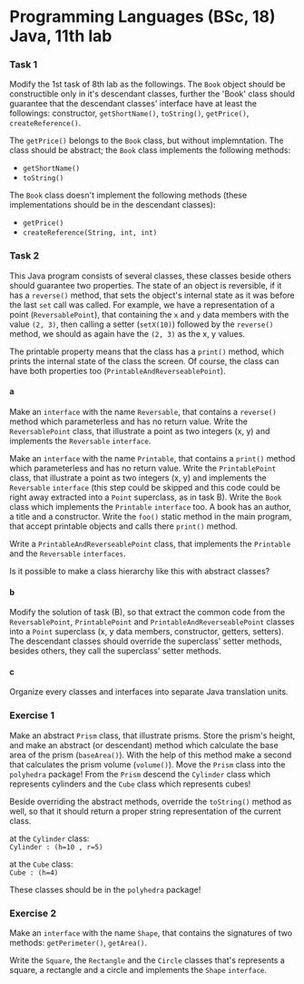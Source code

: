 # Programming Languages (BSc, 18) Java, 11th lab

### Task 1

Modify the 1st task of 8th lab as the followings. The `Book` object should be constructible only in it's descendant classes, further the 'Book' class should guarantee that the descendant classes' interface have at least the followings: constructor, `getShortName()`, `toString()`, `getPrice()`, `createReference()`.

The `getPrice()` belongs to the `Book` class, but without implemntation. The class should be  abstract; the `Book` class implements the following methods:

- `getShortName()`
- `toString()`

The `Book` class doesn't implement the following methods (these implementations should be in the descendant classes):

- `getPrice()`
- `createReference(String, int, int)`

### Task 2

This Java program consists of several classes, these classes beside others should guarantee two properties. The state of an object is reversible, if it has a `reverse()` method, that sets the object's internal state as it was before the last `set` call was called. For example, we have a representation of a point (`ReversablePoint`), that containing the `x` and `y` data members with the value `(2, 3)`, then calling a setter (`setX(10)`) followed by the `reverse()` method, we should as again have the `(2, 3)` as the x, y values.

The printable property means that the class has a `print()` method, which prints the internal state of the class the screen. Of course, the class can have both properties too (`PrintableAndReverseablePoint`).

#### a

Make an `interface` with the name `Reversable`, that contains a `reverse()` method which parameterless and has no return value. Write the `ReversablePoint` class, that illustrate a point as two integers (x, y) and implements the `Reversable` `interface`.

Make an `interface` with the name `Printable`, that contains a `print()` method which parameterless and has no return value. Write the `PrintablePoint` class, that illustrate a point as two integers (x, y) and implements the `Reversable` `interface` (this step could be skipped and this code could be right away extracted into a `Point` superclass, as in task B). Write the `Book` class which implements the `Printable` `interface` too. A book has an author, a title and a constructor. Write the `foo()` static method in the main program, that accept printable objects and calls there `print()` method.

Write a `PrintableAndReverseablePoint` class, that implements the `Printable` and the `Reversable` `interfaces`.

Is it possible to make a class hierarchy like this with abstract classes?

#### b

Modify the solution of task (B), so that extract the common code from the `ReversablePoint`, `PrintablePoint` and `PrintableAndReverseablePoint` classes into a `Point` superclass (x, y data members, constructor, getters, setters). The descendant classes should override the superclass' setter methods, besides others, they call the superclass' setter methods.

#### c

Organize every classes and interfaces into separate Java translation units.


### Exercise 1

Make an abstract `Prism` class, that illustrate prisms. Store the prism's height, and make an abstract (or descendant) method which calculate the base area of the prism (`baseArea()`). With the help of this method make a second that calculates the prism volume (`volume()`). Move the `Prism` class into the `polyhedra` package! From the `Prism` descend the `Cylinder` class which represents cylinders and the `Cube` class which represents cubes!

Beside overriding the abstract methods, override the `toString()` method as well, so that it should return a proper string representation of the current class.

at the `Cylinder` class:  
`Cylinder : (h=10 , r=5)`

at the `Cube` class:  
`Cube : (h=4)`

These classes should be in the `polyhedra` package!

### Exercise 2

Make an `interface` with the name `Shape`, that contains the signatures of two methods: `getPerimeter()`, `getArea()`.

Write the `Square`, the `Rectangle` and the `Circle` classes that's represents a square, a rectangle and a circle and implements the `Shape` `interface`.